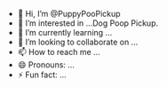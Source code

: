 - 👋 Hi, I’m @PuppyPooPickup
- 👀 I’m interested in ...Dog Poop Pickup.
- 🌱 I’m currently learning ...
- 💞️ I’m looking to collaborate on ...
- 📫 How to reach me ...
- 😄 Pronouns: ...
- ⚡ Fun fact: ...

<!---
PuppyPooPickup/PuppyPooPickup is a ✨ special ✨ repository because its `README.md` (this file) appears on your GitHub profile.
You can click the Preview link to take a look at your changes.
--->
